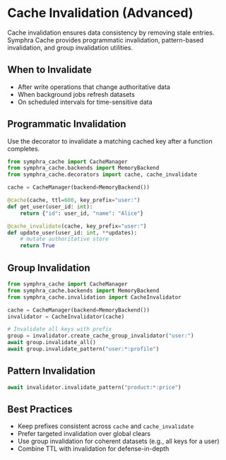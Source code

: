 # Cache Invalidation (Advanced)

Cache invalidation ensures data consistency by removing stale entries. Symphra Cache provides programmatic invalidation, pattern-based invalidation, and group invalidation utilities.

## When to Invalidate

- After write operations that change authoritative data
- When background jobs refresh datasets
- On scheduled intervals for time-sensitive data

## Programmatic Invalidation

Use the decorator to invalidate a matching cached key after a function completes.

```python
from symphra_cache import CacheManager
from symphra_cache.backends import MemoryBackend
from symphra_cache.decorators import cache, cache_invalidate

cache = CacheManager(backend=MemoryBackend())

@cache(cache, ttl=600, key_prefix="user:")
def get_user(user_id: int):
    return {"id": user_id, "name": "Alice"}

@cache_invalidate(cache, key_prefix="user:")
def update_user(user_id: int, **updates):
    # mutate authoritative store
    return True
```

## Group Invalidation

```python
from symphra_cache import CacheManager
from symphra_cache.backends import MemoryBackend
from symphra_cache.invalidation import CacheInvalidator

cache = CacheManager(backend=MemoryBackend())
invalidator = CacheInvalidator(cache)

# Invalidate all keys with prefix
group = invalidator.create_cache_group_invalidator("user:")
await group.invalidate_all()
await group.invalidate_pattern("user:*:profile")
```

## Pattern Invalidation

```python
await invalidator.invalidate_pattern("product:*:price")
```

## Best Practices

- Keep prefixes consistent across `cache` and `cache_invalidate`
- Prefer targeted invalidation over global clears
- Use group invalidation for coherent datasets (e.g., all keys for a user)
- Combine TTL with invalidation for defense-in-depth
